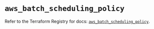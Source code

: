 # `aws_batch_scheduling_policy`

Refer to the Terraform Registry for docs: [`aws_batch_scheduling_policy`](https://registry.terraform.io/providers/hashicorp/aws/5.92.0/docs/resources/batch_scheduling_policy).
